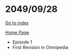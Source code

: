 # 2049/09/28

[Go to index](/README.md "Go to index")

[Home Page](https://omnipedia.app/wiki/2049/09/28/Main_Page "Home Page")
- Episode 1
- First Revision in Omnipedia
